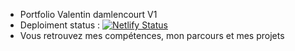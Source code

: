 - Portfolio Valentin damlencourt V1
 - Deploiment status :  [![Netlify Status](https://api.netlify.com/api/v1/badges/eda0398c-fbd7-4093-baa4-574f1f639835/deploy-status)](https://app.netlify.com/sites/dvlad/deploys)
- Vous retrouvez mes compétences, mon parcours et mes projets

